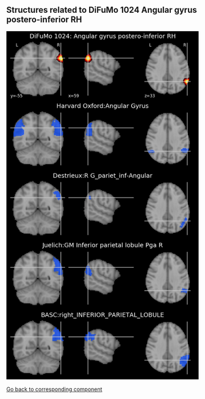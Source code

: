 


## Structures related to DiFuMo 1024 Angular gyrus postero-inferior RH

![738](738.jpg "Structures related to DiFuMo 1024 Angular gyrus postero-inferior RH")

[Go back to corresponding component](https://parietal-inria.github.io/DiFuMo/1024/html/738.html)